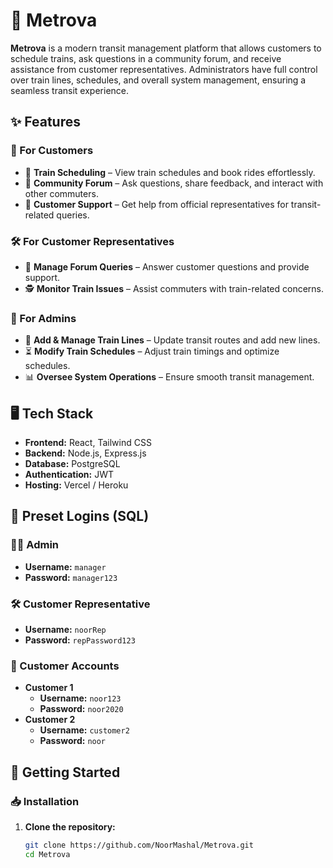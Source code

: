 # 🚆 Metrova  

**Metrova** is a modern transit management platform that allows customers to schedule trains, ask questions in a community forum, and receive assistance from customer representatives. Administrators have full control over train lines, schedules, and overall system management, ensuring a seamless transit experience.  

## ✨ Features  

### 🏢 For Customers  
- 📅 **Train Scheduling** – View train schedules and book rides effortlessly.  
- 💬 **Community Forum** – Ask questions, share feedback, and interact with other commuters.  
- 📩 **Customer Support** – Get help from official representatives for transit-related queries.  

### 🛠 For Customer Representatives  
- 📌 **Manage Forum Queries** – Answer customer questions and provide support.  
- 🕵️ **Monitor Train Issues** – Assist commuters with train-related concerns.  

### 🔧 For Admins  
- 🚆 **Add & Manage Train Lines** – Update transit routes and add new lines.  
- ⏳ **Modify Train Schedules** – Adjust train timings and optimize schedules.  
- 📊 **Oversee System Operations** – Ensure smooth transit management.  

## 🖥 Tech Stack  
- **Frontend:** React, Tailwind CSS  
- **Backend:** Node.js, Express.js  
- **Database:** PostgreSQL  
- **Authentication:** JWT  
- **Hosting:** Vercel / Heroku


## 🔑 Preset Logins (SQL)  

### 👨‍💼 Admin  
- **Username:** `manager`  
- **Password:** `manager123`  

### 🛠 Customer Representative  
- **Username:** `noorRep`  
- **Password:** `repPassword123`  

### 👤 Customer Accounts  
- **Customer 1**  
  - **Username:** `noor123`  
  - **Password:** `noor2020`  
- **Customer 2**  
  - **Username:** `customer2`  
  - **Password:** `noor`  

## 🚀 Getting Started  

### 📥 Installation  
1. **Clone the repository:**  
   ```sh
   git clone https://github.com/NoorMashal/Metrova.git
   cd Metrova
